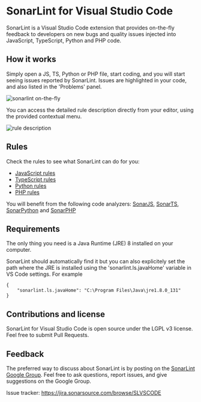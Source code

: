 # SonarLint for Visual Studio Code

SonarLint is a Visual Studio Code extension that provides on-the-fly feedback to developers on new bugs and quality issues injected into JavaScript, TypeScript, Python and PHP code.

## How it works

Simply open a JS, TS, Python or PHP file, start coding, and you will start seeing issues reported by SonarLint. Issues are highlighted in your code, and also listed in the 'Problems' panel.

![sonarlint on-the-fly](images/sonarlint-vscode.gif)

You can access the detailed rule description directly from your editor, using the provided contextual menu.

![rule description](images/sonarlint-rule-description.gif)

## Rules
Check the rules to see what SonarLint can do for you:
- [JavaScript rules](https://rules.sonarsource.com/javascript)
- [TypeScript rules](https://rules.sonarsource.com/typescript)
- [Python rules](https://rules.sonarsource.com/python)
- [PHP rules](https://rules.sonarsource.com/php)

You will benefit from the following code analyzers: [SonarJS](https://redirect.sonarsource.com/plugins/javascript.html), [SonarTS](https://redirect.sonarsource.com/plugins/typescript.html), [SonarPython](https://redirect.sonarsource.com/plugins/python.html) and [SonarPHP](https://redirect.sonarsource.com/plugins/php.html)

## Requirements

The only thing you need is a Java Runtime (JRE) 8 installed on your computer.

SonarLint should automatically find it but you can also explicitely set the path where the JRE is installed using the 'sonarlint.ls.javaHome' variable in VS Code settings. For example 

    {
        "sonarlint.ls.javaHome": "C:\Program Files\Java\jre1.8.0_131"
    }

## Contributions and license

SonarLint for Visual Studio Code is open source under the LGPL v3 license. Feel free to submit Pull Requests.

## Feedback

The preferred way to discuss about SonarLint is by posting on the [SonarLint Google Group](https://groups.google.com/forum/#!forum/sonarlint). Feel free to ask questions, report issues, and give suggestions on the Google Group.

Issue tracker: https://jira.sonarsource.com/browse/SLVSCODE
